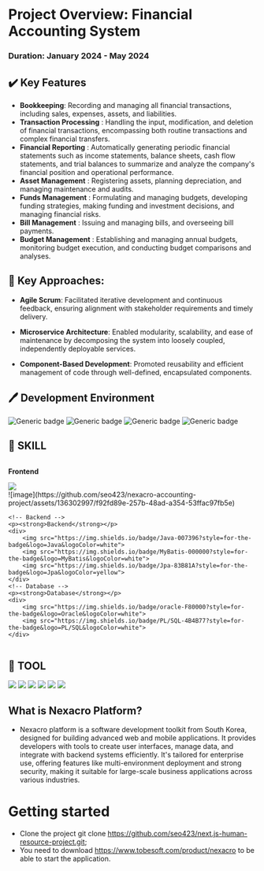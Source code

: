 # Project Overview: Financial Accounting System
### Duration: January 2024 - May 2024 

## ✔️ Key Features
*  **Bookkeeping**: Recording and managing all financial transactions, including sales, expenses, assets, and liabilities.
*  **Transaction Processing** : Handling the input, modification, and deletion of financial transactions, encompassing both routine transactions and complex financial transfers.
* **Financial Reporting** : Automatically generating periodic financial statements such as income statements, balance sheets, cash flow statements, and trial balances to summarize and analyze the company's financial position and operational performance.
* **Asset Management** : Registering assets, planning depreciation, and managing maintenance and audits.
* **Funds Management** : Formulating and managing budgets, developing funding strategies, making funding and investment decisions, and managing financial risks.
* **Bill Management** : Issuing and managing bills, and overseeing bill payments.
* **Budget Management** : Establishing and managing annual budgets, monitoring budget execution, and conducting budget comparisons and analyses.

## 📌 Key Approaches:

* **Agile Scrum**: Facilitated iterative development and continuous feedback, ensuring alignment with stakeholder requirements and timely delivery.

* **Microservice Architecture**: Enabled modularity, scalability, and ease of maintenance by decomposing the system into loosely coupled, independently deployable services.

* **Component-Based Development**: Promoted reusability and efficient management of code through well-defined, encapsulated components.


## 🖊️ Development Environment
![Generic badge](https://img.shields.io/badge/spring--boot-2.7.0-brightgreen.svg)
![Generic badge](https://img.shields.io/badge/jdk-11-orange.svg)
![Generic badge](https://img.shields.io/badge/Gradle-7.5-yellowgreen.svg)
![Generic badge](https://img.shields.io/badge/intelij-2023.2.1-purple.svg) 

## 📝 SKILL
<div style="display:flex; flex-direction:column; align-items:flex-start;">
    <!-- Frontend -->
    <p><strong>Frontend</strong></p>
    <div>
        <img src="https://img.shields.io/badge/javascript-F7DF1E?style=flat-square&logo=JavaScript&logoColor=white">
    </div>
    ![image](https://github.com/seo423/nexacro-accounting-project/assets/136302997/f92fd89e-257b-48ad-a354-53ffac97fb5e)
    
    <!-- Backend -->
    <p><strong>Backend</strong></p>
    <div>
        <img src="https://img.shields.io/badge/Java-007396?style=for-the-badge&logo=Java&logoColor=white"> 
        <img src="https://img.shields.io/badge/MyBatis-000000?style=for-the-badge&logo=MyBatis&logoColor=white">
        <img src="https://img.shields.io/badge/Jpa-83B81A?style=for-the-badge&logo=Jpa&logoColor=yellow">
    </div>
    <!-- Database -->
    <p><strong>Database</strong></p>
    <div>
        <img src="https://img.shields.io/badge/oracle-F80000?style=for-the-badge&logo=Oracle&logoColor=white">
        <img src="https://img.shields.io/badge/PL/SQL-4B4B77?style=for-the-badge&logo=PL/SQL&logoColor=white"> 
    </div>
</div>

## 🔨 TOOL
<div style="display:flex; flex-direction:column; align-items:flex-start;">
    <div>
        <img src="https://img.shields.io/badge/visualstudiocode-007ACC?style=for-the-badge&logo=visualstudiocode&logoColor=white"> 
        <img src="https://img.shields.io/badge/intellijidea-000000?style=for-the-badge&logo=intellijidea&logoColor=white"> 
        <img src="https://img.shields.io/badge/github-181717?style=for-the-badge&logo=github&logoColor=white"> 
        <img src="https://img.shields.io/badge/Sourcetree-0052CC?style=for-the-badge&logo=Sourcetree&logoColor=white">
        <img src="https://img.shields.io/badge/jira-0052CC?style=for-the-badge&logo=Jira&logoColor=white"> 
        <img src="https://img.shields.io/badge/bitbucket-0052CC?style=for-the-badge&logo=Bitbucket&logoColor=white"> 
    </div>
</div>


## What is Nexacro Platform?
* Nexacro platform is a software development toolkit from South Korea, designed for building advanced web and mobile applications. It provides developers with tools to create user interfaces, manage data, and integrate with backend systems efficiently. It's tailored for enterprise use, offering features like multi-environment deployment and strong security, making it suitable for large-scale business applications across various industries.


# Getting started
* Clone the project git clone https://github.com/seo423/next.js-human-resource-project.git;
* You need to download https://www.tobesoft.com/product/nexacro to be able to start the application.
